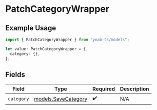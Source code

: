 # PatchCategoryWrapper

## Example Usage

```typescript
import { PatchCategoryWrapper } from "ynab-ts/models";

let value: PatchCategoryWrapper = {
  category: {},
};
```

## Fields

| Field                                            | Type                                             | Required                                         | Description                                      |
| ------------------------------------------------ | ------------------------------------------------ | ------------------------------------------------ | ------------------------------------------------ |
| `category`                                       | [models.SaveCategory](../models/savecategory.md) | :heavy_check_mark:                               | N/A                                              |